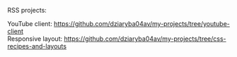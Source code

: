 RSS projects:  
  
YouTube client:
https://github.com/dziaryba04av/my-projects/tree/youtube-client  
Responsive layout:
https://github.com/dziaryba04av/my-projects/tree/css-recipes-and-layouts


